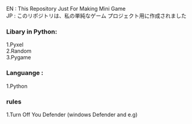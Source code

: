 EN : This Repository Just For Making Mini Game  
JP : このリポジトリは、私の単純なゲーム プロジェクト用に作成されました

### Libary in Python:  
1.Pyxel  
2.Random  
3.Pygame

### Languange :  
1.Python


### rules
1.Turn Off You Defender (windows Defender and e.g)
